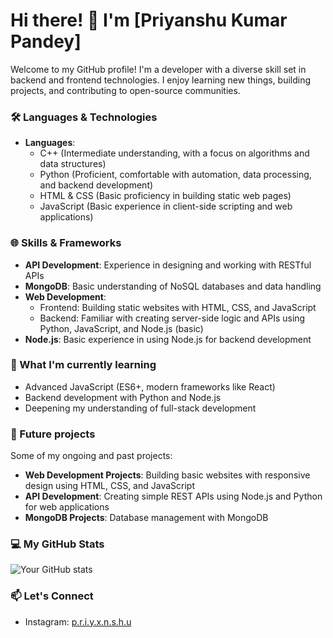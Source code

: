# Hi there! 👋 I'm [Priyanshu Kumar Pandey]

Welcome to my GitHub profile! I'm a developer with a diverse skill set in backend and frontend technologies. I enjoy learning new things, building projects, and contributing to open-source communities.

### 🛠️ Languages & Technologies
- **Languages**:
  - C++ (Intermediate understanding, with a focus on algorithms and data structures)
  - Python (Proficient, comfortable with automation, data processing, and backend development)
  - HTML & CSS (Basic proficiency in building static web pages)
  - JavaScript (Basic experience in client-side scripting and web applications)

### 🌐 Skills & Frameworks
- **API Development**: Experience in designing and working with RESTful APIs
- **MongoDB**: Basic understanding of NoSQL databases and data handling
- **Web Development**: 
  - Frontend: Building static websites with HTML, CSS, and JavaScript
  - Backend: Familiar with creating server-side logic and APIs using Python, JavaScript, and Node.js (basic)
- **Node.js**: Basic experience in using Node.js for backend development

### 🌱 What I'm currently learning
- Advanced JavaScript (ES6+, modern frameworks like React)
- Backend development with Python and Node.js
- Deepening my understanding of full-stack development

### 📂 Future projects
Some of my ongoing and past projects:
- **Web Development Projects**: Building basic websites with responsive design using HTML, CSS, and JavaScript
- **API Development**: Creating simple REST APIs using Node.js and Python for web applications
- **MongoDB Projects**: Database management with MongoDB

### 💻 My GitHub Stats
![Your GitHub stats](https://github-readme-stats.vercel.app/api?username=yourusername&show_icons=true&theme=radical)

### 📫 Let's Connect
- Instagram: [p.r.i.y.x.n.s.h.u](#)


<!--
**priyanshu-matrix/priyanshu-matrix** is a ✨ _special_ ✨ repository because its `README.md` (this file) appears on your GitHub profile.

Here are some ideas to get you started:

- 🔭 I’m currently working on ...
- 🌱 I’m currently learning ...
- 👯 I’m looking to collaborate on ...
- 🤔 I’m looking for help with ...
- 💬 Ask me about ...
- 📫 How to reach me: ...
- 😄 Pronouns: ...
- ⚡ Fun fact: ...
-->
